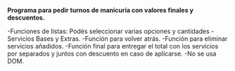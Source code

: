**Programa para pedir turnos de manicuría con valores finales y descuentos.**

-Funciones de listas: Podés seleccionar varias opciones y cantidades
-Servicios Bases y Extras.
-Función para volver atrás.
-Función para eliminar servicios añadidos.
-Función final para entregar el total con los servicios por separados y juntos con descuento en caso de aplicarse.
-No se usa DOM.
